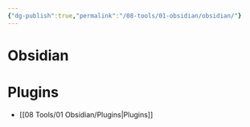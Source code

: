 ```yaml
---
{"dg-publish":true,"permalink":"/08-tools/01-obsidian/obsidian/"}
---
```



# Obsidian

# Plugins
- [[08 Tools/01 Obsidian/Plugins\|Plugins]]